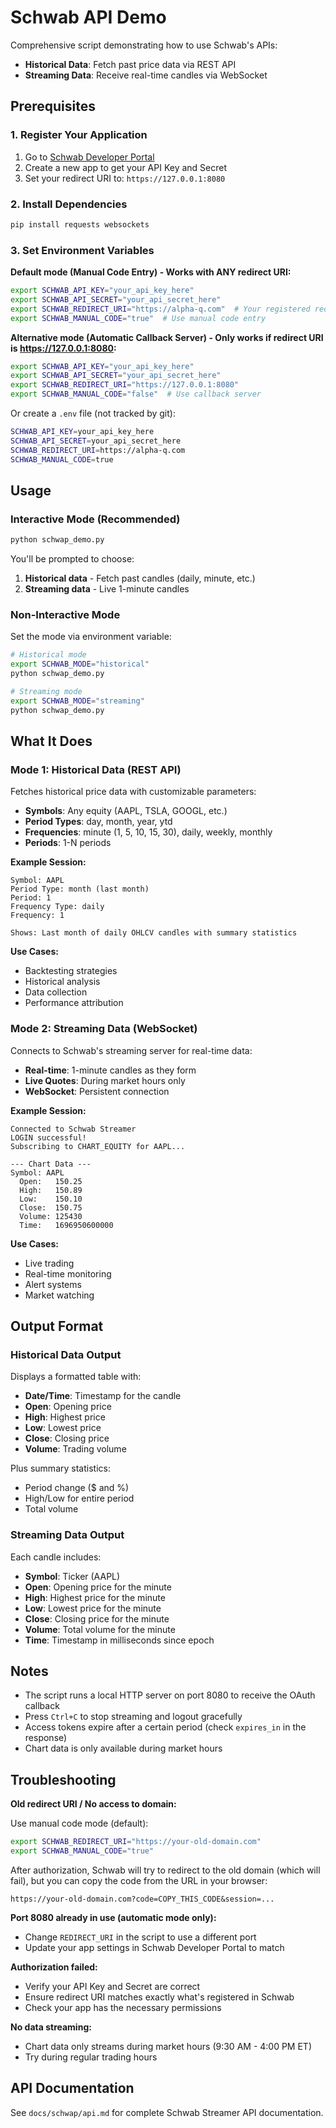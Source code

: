# Schwab API Demo

Comprehensive script demonstrating how to use Schwab's APIs:

- **Historical Data**: Fetch past price data via REST API
- **Streaming Data**: Receive real-time candles via WebSocket

## Prerequisites

### 1. Register Your Application

1. Go to [Schwab Developer Portal](https://developer.schwab.com/)
1. Create a new app to get your API Key and Secret
1. Set your redirect URI to: `https://127.0.0.1:8080`

### 2. Install Dependencies

```bash
pip install requests websockets
```

### 3. Set Environment Variables

**Default mode (Manual Code Entry) - Works with ANY redirect URI:**

```bash
export SCHWAB_API_KEY="your_api_key_here"
export SCHWAB_API_SECRET="your_api_secret_here"
export SCHWAB_REDIRECT_URI="https://alpha-q.com"  # Your registered redirect URI
export SCHWAB_MANUAL_CODE="true"  # Use manual code entry
```

**Alternative mode (Automatic Callback Server) - Only works if redirect URI is <https://127.0.0.1:8080>:**

```bash
export SCHWAB_API_KEY="your_api_key_here"
export SCHWAB_API_SECRET="your_api_secret_here"
export SCHWAB_REDIRECT_URI="https://127.0.0.1:8080"
export SCHWAB_MANUAL_CODE="false"  # Use callback server
```

Or create a `.env` file (not tracked by git):

```bash
SCHWAB_API_KEY=your_api_key_here
SCHWAB_API_SECRET=your_api_secret_here
SCHWAB_REDIRECT_URI=https://alpha-q.com
SCHWAB_MANUAL_CODE=true
```

## Usage

### Interactive Mode (Recommended)

```bash
python schwap_demo.py
```

You'll be prompted to choose:

1. **Historical data** - Fetch past candles (daily, minute, etc.)
1. **Streaming data** - Live 1-minute candles

### Non-Interactive Mode

Set the mode via environment variable:

```bash
# Historical mode
export SCHWAB_MODE="historical"
python schwap_demo.py

# Streaming mode
export SCHWAB_MODE="streaming"
python schwap_demo.py
```

## What It Does

### Mode 1: Historical Data (REST API)

Fetches historical price data with customizable parameters:

- **Symbols**: Any equity (AAPL, TSLA, GOOGL, etc.)
- **Period Types**: day, month, year, ytd
- **Frequencies**: minute (1, 5, 10, 15, 30), daily, weekly, monthly
- **Periods**: 1-N periods

**Example Session:**

```
Symbol: AAPL
Period Type: month (last month)
Period: 1
Frequency Type: daily
Frequency: 1

Shows: Last month of daily OHLCV candles with summary statistics
```

**Use Cases:**

- Backtesting strategies
- Historical analysis
- Data collection
- Performance attribution

### Mode 2: Streaming Data (WebSocket)

Connects to Schwab's streaming server for real-time data:

- **Real-time**: 1-minute candles as they form
- **Live Quotes**: During market hours only
- **WebSocket**: Persistent connection

**Example Session:**

```
Connected to Schwab Streamer
LOGIN successful!
Subscribing to CHART_EQUITY for AAPL...

--- Chart Data ---
Symbol: AAPL
  Open:   150.25
  High:   150.89
  Low:    150.10
  Close:  150.75
  Volume: 125430
  Time:   1696950600000
```

**Use Cases:**

- Live trading
- Real-time monitoring
- Alert systems
- Market watching

## Output Format

### Historical Data Output

Displays a formatted table with:

- **Date/Time**: Timestamp for the candle
- **Open**: Opening price
- **High**: Highest price
- **Low**: Lowest price
- **Close**: Closing price
- **Volume**: Trading volume

Plus summary statistics:

- Period change ($ and %)
- High/Low for entire period
- Total volume

### Streaming Data Output

Each candle includes:

- **Symbol**: Ticker (AAPL)
- **Open**: Opening price for the minute
- **High**: Highest price for the minute
- **Low**: Lowest price for the minute
- **Close**: Closing price for the minute
- **Volume**: Total volume for the minute
- **Time**: Timestamp in milliseconds since epoch

## Notes

- The script runs a local HTTP server on port 8080 to receive the OAuth callback
- Press `Ctrl+C` to stop streaming and logout gracefully
- Access tokens expire after a certain period (check `expires_in` in the response)
- Chart data is only available during market hours

## Troubleshooting

**Old redirect URI / No access to domain:**

Use manual code mode (default):

```bash
export SCHWAB_REDIRECT_URI="https://your-old-domain.com"
export SCHWAB_MANUAL_CODE="true"
```

After authorization, Schwab will try to redirect to the old domain (which will fail), but you can copy the code from the URL in your browser:

```
https://your-old-domain.com?code=COPY_THIS_CODE&session=...
```

**Port 8080 already in use (automatic mode only):**

- Change `REDIRECT_URI` in the script to use a different port
- Update your app settings in Schwab Developer Portal to match

**Authorization failed:**

- Verify your API Key and Secret are correct
- Ensure redirect URI matches exactly what's registered in Schwab
- Check your app has the necessary permissions

**No data streaming:**

- Chart data only streams during market hours (9:30 AM - 4:00 PM ET)
- Try during regular trading hours

## API Documentation

See `docs/schwap/api.md` for complete Schwab Streamer API documentation.
